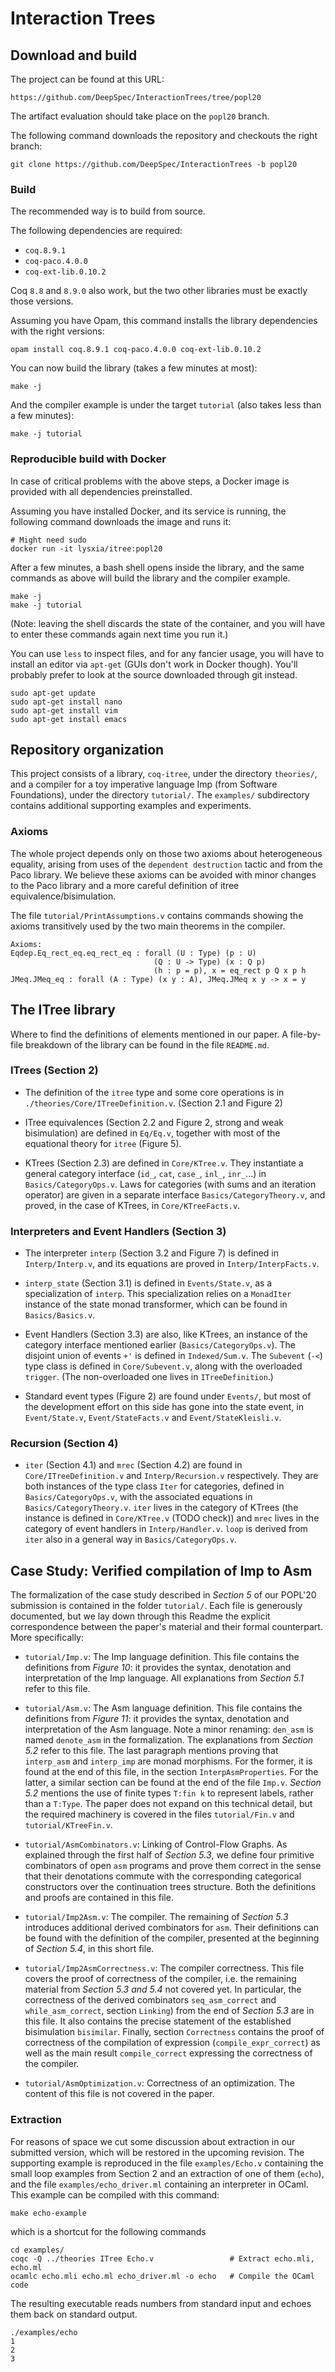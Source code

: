 Interaction Trees
=================

## Download and build

The project can be found at this URL:

```
https://github.com/DeepSpec/InteractionTrees/tree/popl20
```

The artifact evaluation should take place on the `popl20` branch.

The following command downloads the repository and checkouts the right branch:

```
git clone https://github.com/DeepSpec/InteractionTrees -b popl20
```

### Build

The recommended way is to build from source.

The following dependencies are required:

- `coq.8.9.1`
- `coq-paco.4.0.0`
- `coq-ext-lib.0.10.2`

Coq `8.8` and `8.9.0` also work, but the two other libraries must be exactly
those versions.

Assuming you have Opam, this command installs the library dependencies with the
right versions:

```
opam install coq.8.9.1 coq-paco.4.0.0 coq-ext-lib.0.10.2
```

You can now build the library (takes a few minutes at most):

```
make -j
```

And the compiler example is under the target `tutorial` (also takes less than a
few minutes):

```
make -j tutorial
```

### Reproducible build with Docker

In case of critical problems with the above steps, a Docker image is provided
with all dependencies preinstalled.

Assuming you have installed Docker, and its service is running, the
following command downloads the image and runs it:

```
# Might need sudo
docker run -it lysxia/itree:popl20
```

After a few minutes, a bash shell opens inside the library, and the same
commands as above will build the library and the compiler example.

```
make -j
make -j tutorial
```

(Note: leaving the shell discards the state of the container, and you
will have to enter these commands again next time you run it.)

You can use `less` to inspect files, and for any fancier usage, you will have
to install an editor via `apt-get` (GUIs don't work in Docker though).
You'll probably prefer to look at the source downloaded through git instead.

```
sudo apt-get update
sudo apt-get install nano
sudo apt-get install vim
sudo apt-get install emacs
```

## Repository organization

This project consists of a library, `coq-itree`, under the
directory `theories/`, and a compiler for a toy imperative language Imp (from
Software Foundations), under the directory `tutorial/`.
The `examples/` subdirectory contains additional supporting examples
and experiments.

### Axioms

The whole project depends only on those two axioms about heterogeneous
equality, arising from uses of the `dependent destruction` tactic and from the
Paco library. We believe these axioms can be avoided with minor changes to the
Paco library and a more careful definition of itree equivalence/bisimulation.

The file `tutorial/PrintAssumptions.v` contains commands showing the axioms
transitively used by the two main theorems in the compiler.

```
Axioms:
Eqdep.Eq_rect_eq.eq_rect_eq : forall (U : Type) (p : U)
                                (Q : U -> Type) (x : Q p)
                                (h : p = p), x = eq_rect p Q x p h
JMeq.JMeq_eq : forall (A : Type) (x y : A), JMeq.JMeq x y -> x = y
```

## The ITree library

Where to find the definitions of elements mentioned in our paper.
A file-by-file breakdown of the library can be found in the file `README.md`.

### ITrees (Section 2)

- The definition of the `itree` type and some core operations is in
  `./theories/Core/ITreeDefinition.v`. (Section 2.1 and Figure 2)

- ITree equivalences (Section 2.2 and Figure 2, strong and weak bisimulation)
  are defined in `Eq/Eq.v`, together with most of the equational theory for `itree`
  (Figure 5).

- KTrees (Section 2.3) are defined in `Core/KTree.v`. They instantiate a general
  category interface (`id_`, `cat`, `case_`, `inl_`, `inr_`...) in
  `Basics/CategoryOps.v`. Laws for categories (with sums and an iteration
  operator) are given in a separate interface `Basics/CategoryTheory.v`, and
  proved, in the case of KTrees, in `Core/KTreeFacts.v`.

### Interpreters and Event Handlers (Section 3)

- The interpreter `interp` (Section 3.2 and Figure 7) is defined in
  `Interp/Interp.v`, and its equations are proved in `Interp/InterpFacts.v`.

- `interp_state` (Section 3.1) is defined in `Events/State.v`, as a
  specialization of `interp`. This specialization relies on a `MonadIter`
  instance of the state monad transformer, which can be found in
  `Basics/Basics.v`.

- Event Handlers (Section 3.3) are also, like KTrees, an instance of the
  category interface mentioned earlier (`Basics/CategoryOps.v`).
  The disjoint union of events `+'` is defined in
  `Indexed/Sum.v`.
  The `Subevent` (`-<`) type class is defined in
  `Core/Subevent.v`, along with the overloaded `trigger`. (The non-overloaded
  one lives in `ITreeDefinition`.)

- Standard event types (Figure 2) are found under `Events/`, but
  most of the development effort on this side has gone into the state event, in
  `Event/State.v`, `Event/StateFacts.v` and `Event/StateKleisli.v`.

### Recursion (Section 4)

- `iter` (Section 4.1) and `mrec` (Section 4.2) are found in
  `Core/ITreeDefinition.v` and `Interp/Recursion.v` respectively.
  They are both instances of the type class `Iter` for categories,
  defined in `Basics/CategoryOps.v`, with the associated equations in
  `Basics/CategoryTheory.v`. `iter` lives in the category of KTrees
  (the instance is defined in `Core/KTree.v` (TODO check)) and `mrec`
  lives in the category of event handlers in `Interp/Handler.v`.
  `loop` is derived from `iter` also in a general way in
  `Basics/CategoryOps.v`.

## Case Study: Verified compilation of Imp to Asm

The formalization of the case study described in *Section 5* of our POPL'20
submission is contained in the folder `tutorial/`.
Each file is generously documented, but we lay down through this Readme the
explicit correspondence between the paper's material and their formal counterpart. 
More specifically:

- `tutorial/Imp.v`: The Imp language definition.
 This file contains the definitions from *Figure 10*: it provides the syntax, denotation
 and interpretation of the Imp language. 
 All explanations from *Section 5.1* refer to this file.

- `tutorial/Asm.v`: The Asm language definition.
 This file contains the definitions from *Figure 11*: it provides the syntax, denotation
 and interpretation of the Asm language. 
 Note a minor renaming: `den_asm` is named `denote_asm` in the formalization.
 The explanations from *Section 5.2* refer to this file. 
 The last paragraph mentions proving that `interp_asm` and `interp_imp` are monad morphisms.
 For the former, it is found at the end of this file, in the section `InterpAsmProperties`.
 For the latter, a similar section can be found at the end of the file `Imp.v`.
 *Section 5.2* mentions the use of finite types `T:fin k` to represent labels, rather than
 a `T:Type`. The paper does not expand on this technical detail, but the
 required machinery is covered in the files `tutorial/Fin.v` and
 `tutorial/KTreeFin.v`.

- `tutorial/AsmCombinators.v`: Linking of Control-Flow Graphs.
 As explained through the first half of *Section 5.3*, we define four primitive
 combinators of open `asm` programs and prove them correct in the sense that
 their denotations commute with the corresponding categorical constructors over the 
 continuation trees structure.
 Both the definitions and proofs are contained in this file.

- `tutorial/Imp2Asm.v`: The compiler.
 The remaining of *Section 5.3* introduces additional derived combinators for `asm`.
 Their definitions can be found with the definition of the compiler, presented at the
 beginning of *Section 5.4*, in this short file.

- `tutorial/Imp2AsmCorrectness.v`: The compiler correctness.
 This file covers the proof of correctness of the compiler, i.e. the remaining 
 material from *Section 5.3 and 5.4* not covered yet.
 In particular, the correctness of the derived combinators `seq_asm_correct` and
 `while_asm_correct`, section `Linking`) from the end of *Section 5.3* are in this file.
 It also contains the precise statement of the established bisimulation `bisimilar`.
 Finally, section `Correctness` contains the proof of correctness of the compilation
 of expression (`compile_expr_correct`) as well as the main result `compile_correct`
 expressing the correctness of the compiler. 

- `tutorial/AsmOptimization.v`: Correctness of an optimization.
 The content of this file is not covered in the paper.

### Extraction

For reasons of space we cut some discussion about extraction in our submitted
version, which will be restored in the upcoming revision. The supporting example is
reproduced in the file `examples/Echo.v` containing the small loop examples
from Section 2 and an extraction of one of them (`echo`), and the file
`examples/echo_driver.ml` containing an interpreter in OCaml.
This example can be compiled with this command:

```
make echo-example
```

which is a shortcut for the following commands

```
cd examples/
coqc -Q ../theories ITree Echo.v                 # Extract echo.mli, echo.ml
ocamlc echo.mli echo.ml echo_driver.ml -o echo   # Compile the OCaml code
```

The resulting executable reads numbers from standard input
and echoes them back on standard output.

```
./examples/echo
1
2
3
```
